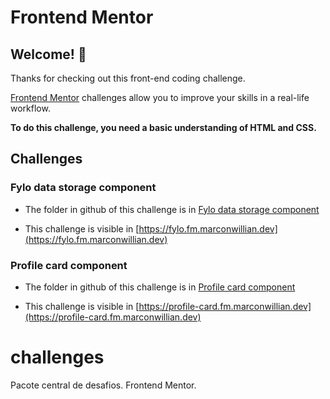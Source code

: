 # Frontend Mentor
## Welcome! 👋

Thanks for checking out this front-end coding challenge.

[Frontend Mentor](https://www.frontendmentor.io) challenges allow you to improve your skills in a real-life workflow.

**To do this challenge, you need a basic understanding of HTML and CSS.**

## Challenges

### Fylo data storage component

- The folder in github of this challenge is in [Fylo data storage component](./challenges/fylo-data_storage_component)

- This challenge is visible in [https://fylo.fm.marconwillian.dev](https://fylo.fm.marconwillian.dev)

### Profile card component

- The folder in github of this challenge is in [Profile card component](./challenges/profile-card-component-main)

- This challenge is visible in [https://profile-card.fm.marconwillian.dev](https://profile-card.fm.marconwillian.dev)

# challenges
Pacote central de desafios. Frontend Mentor.
<!-- , HackerRank, Coderbyte, Build Dribbble shots, Front-End Challenges Club, CodePen Challenges, 100 Days of CSS Challenge, Daily UI, Frontloops, CSSBattle, Ace Front End, Codier e rendezvous with cassidoo
-->

